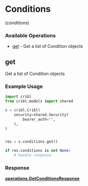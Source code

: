 # Conditions
(*conditions*)

### Available Operations

* [get](#get) - Get a list of Condition objects

## get

Get a list of Condition objects

### Example Usage

```python
import cribl
from cribl.models import shared

s = cribl.Cribl(
    security=shared.Security(
        bearer_auth="",
    ),
)


res = s.conditions.get()

if res.conditions is not None:
    # handle response
```


### Response

**[operations.GetConditionsResponse](../../models/operations/getconditionsresponse.md)**

